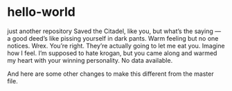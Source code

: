 # hello-world
just another repository
Saved the Citadel, like you, but what’s the saying — a good deed’s like pissing yourself in dark pants. Warm feeling but no one notices. Wrex. You’re right. They’re actually going to let me eat you. Imagine how I feel. I’m supposed to hate krogan, but you came along and warmed my heart with your winning personality. No data available.

And here are some other changes to make this different from the master file. 

